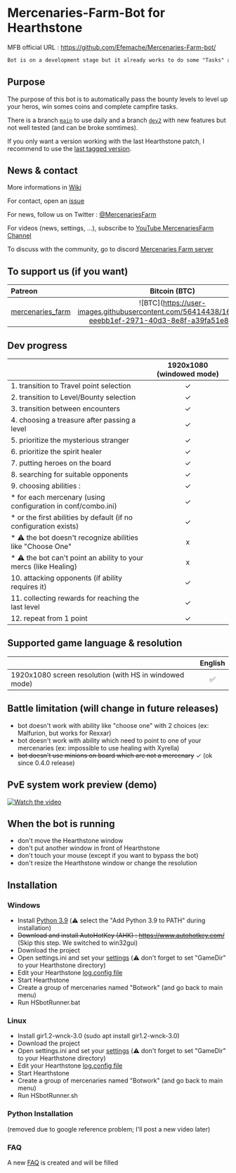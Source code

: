 # Mercenaries-Farm-Bot for Hearthstone
MFB official URL : https://github.com/Efemache/Mercenaries-Farm-bot/
```diff
Bot is on a development stage but it already works to do some "Tasks" and run low level bounties
```
## Purpose
The purpose of this bot is to automatically pass the bounty levels to level up your heros, win somes coins and complete campfire tasks.

There is a branch [```main```](https://github.com/Efemache/Mercenaries-Farm-bot) to use daily and a branch [```dev2```](https://github.com/Efemache/Mercenaries-Farm-bot/tree/dev2) with new features but not well tested (and can be broke somtimes).

If you only want a version working with the last Hearthstone patch, I recommend to use the [last tagged version](https://github.com/Efemache/Mercenaries-Farm-bot/tags).


## News & contact 
More informations in [Wiki](https://github.com/Efemache/Mercenaries-Farm-Bot/wiki)

For contact, open an [issue](https://github.com/Efemache/Mercenaries-Farm-Bot/issues)

For news, follow us on Twitter : [@MercenariesFarm](https://twitter.com/MercenariesFarm)

For videos (news, settings, ...), subscribe to [YouTube MercenariesFarm Channel](https://www.youtube.com/channel/UCye37bX5PJnPgChWvzjTqKg)

To discuss with the community, go to discord [Mercenaries Farm server](https://discord.gg/ePghxaUBEK)

## To support us (if you want)

|    Patreon    | Bitcoin (BTC) | Ethereum (ETH) | Binance Smart Chain (BNB/BUSD/...) | Thank you |
| :------------ | :-------------:|  :-------------:|  :-------------:|   :-------------:| 
|[mercenaries_farm](https://www.patreon.com/mercenaries_farm) | ![BTC](https://user-images.githubusercontent.com/56414438/162740117-eeebb1ef-2971-40d3-8e8f-a39fa51e8c6e.png|width=100px) 3L4MJh6JVrnHyDDrvrkZQNtUytYNjop18f | ![ETH](https://user-images.githubusercontent.com/56414438/162740147-39c72409-94f3-4871-b9e5-a782ab9c2522.png|width=100px) 0x6Db162daDe8385608867A3B19CF1465e0ed7c0e2 | ![BSC](https://user-images.githubusercontent.com/56414438/162740147-39c72409-94f3-4871-b9e5-a782ab9c2522.png|width=100px) 0x6Db162daDe8385608867A3B19CF1465e0ed7c0e2 |[Twitter](https://twitter.com/MercenariesFarm) [Youtube](https://www.youtube.com/channel/UCye37bX5PJnPgChWvzjTqKg) [Discord](https://discord.gg/ePghxaUBEK)|

## Dev progress
|               |  1920x1080 (windowed mode) |
| :------------ | :-------------:| 
|1. transition to Travel point selection | ✓|
|2. transition to Level/Bounty selection | ✓|
|3. transition between encounters | ✓ |
|4. choosing a treasure after passing a level | ✓|
|5. prioritize the mysterious stranger  | ✓|
|6. prioritize the spirit healer  | ✓|
|7. putting heroes on the board | ✓|
|8. searching for suitable opponents | ✓|
|9. choosing abilities :  | ✓|
|    * for each mercenary (using configuration in conf/combo.ini) | ✓|
|    * or the first abilities by default (if no configuration exists) | ✓|
|    * ⚠️ the bot doesn't recognize abilities like "Choose One"  | x|
|    * ⚠️ the bot can't point an ability to your mercs (like Healing)  | x|
|10. attacking opponents (if ability requires it) | ✓|
|11. collecting rewards for reaching the last level|  ✓|
|12. repeat from 1 point | ✓|
 
## Supported game language & resolution
|               |     English    |
| :------------ | :-------------:| 
|1920x1080 screen resolution (with HS in windowed mode)   |        ✅      |

## Battle limitation (will change in future releases)
* bot doesn't work with ability like "choose one" with 2 choices (ex: Malfurion, but works for Rexxar)
* bot doesn't work with ability which need to point to one of your mercenaries (ex: impossible to use healing with Xyrella)
* ~~bot doesn't use minions on board which are not a mercenary~~ ✓ (ok since 0.4.0 release)

## PvE system work preview (demo)
[![Watch the video](https://user-images.githubusercontent.com/56414438/156830161-924cf85c-64a2-4215-870d-d0d005d28adc.jpg)](https://youtu.be/ZQ3xCL9_4Yo)

## When the bot is running
* don't move the Hearthstone window
* don't put another window in front of Hearthstone
* don't touch your mouse (except if you want to bypass the bot)
* don't resize the Hearthstone window or change the resolution

## Installation
### Windows
* Install [Python 3.9](https://www.python.org/ftp/python/3.9.0/python-3.9.0-amd64-webinstall.exe) (⚠️ select the "Add Python 3.9 to PATH" during installation) 
* ~~Download and install AutoHotKey (AHK) : https://www.autohotkey.com/~~ (Skip this step. We switched to win32gui)
* Download the project
* Open settings.ini and set your [settings](https://github.com/Efemache/Mercenaries-Farm-bot/wiki/Settings#settingsini) (⚠️ don't forget to set "GameDir" to your Hearthstone directory)
* Edit your Hearthstone [log.config file](https://github.com/Efemache/Mercenaries-Farm-bot/wiki/Settings#logconfig)
* Start Hearthstone
* Create a group of mercenaries named "Botwork" (and go back to main menu)
* Run HSbotRunner.bat


### Linux
* Install gir1.2-wnck-3.0 (sudo apt install gir1.2-wnck-3.0)
* Download the project
* Open settings.ini and set your [settings](https://github.com/Efemache/Mercenaries-Farm-bot/wiki/Settings#settingsini) (⚠️ don't forget to set "GameDir" to your Hearthstone directory)
* Edit your Hearthstone [log.config file](https://github.com/Efemache/Mercenaries-Farm-bot/wiki/Settings#logconfig)
* Start Hearthstone
* Create a group of mercenaries named "Botwork" (and go back to main menu)
* Run HSbotRunner.sh

### Python Installation
(removed due to google reference problem; I'll post a new video later)

### FAQ
A new [FAQ](https://github.com/Efemache/Mercenaries-Farm-bot/wiki/FAQ) is created and will be filled
